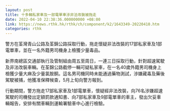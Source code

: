 ```yaml
---
layout: post
title: 十多輛私家車及一部電單車涉非法改裝被拖走
date: 2022-04-10 22:38:36.000000000 +08:00
link: https://news.rthk.hk/rthk/ch/component/k2/1643349-20220410.htm
categories: rthk
---
```


警方在荃灣青山公路及荃錦公路採取行動，拖走懷疑非法改裝的17部私家車及1部電單車，並在一名外籍男司機身上檢獲少量毒品。

新界南總區交通部執行及管制組由周五至周日，一連三日採取行動，針對超速駕駛及非法改裝車輛。在荃錦公路截停一輛可疑私家車，在一名40歲外籍男司機身上檢獲少量大麻及少量氯胺酮。這名男司機同時未能通過藥物測試，涉嫌藏毒及藥後駕駛被捕，他獲准保釋候查，5月上旬向警方報到。

行動期間，警方拖走17部私家車及1部電單車，懷疑經非法改裝，向76名涉嫌超速駕駛的司機發出定額罰款通知書、向7部私家車及9部電單車的車主，發出欠妥車輛報告，安排有關車輛到運輸署驗車中心進行檢驗。
